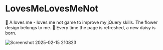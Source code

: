 # LovesMeLovesMeNot
🌼 A loves me - loves me not game to improve my jQuery skills. The flower design belongs to me. 🌼
Every time the page is refreshed, a new daisy is born.


![Screenshot 2025-02-15 210823](https://github.com/user-attachments/assets/851d8d4e-f38c-4f2d-a38a-a08acb570297)
